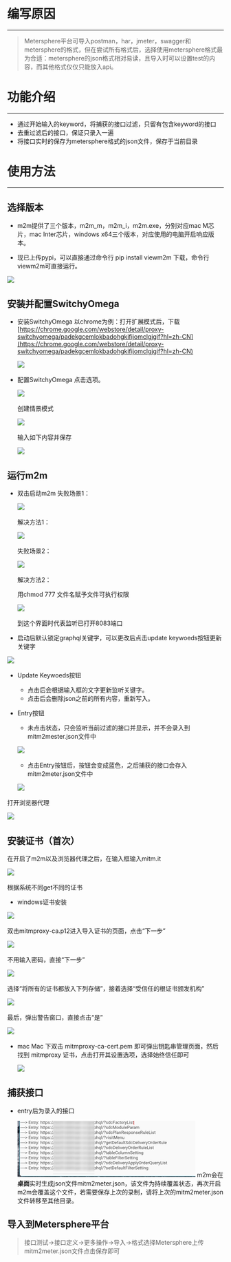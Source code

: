 # 编写原因

---

> Metersphere平台可导入postman，har，jmeter，swagger和metersphere的格式，但在尝试所有格式后，选择使用metersphere格式最为合适：metersphere的json格式相对易读，且导入时可以设置test的内容，而其他格式仅仅只能放入api。

# 功能介绍

---

- 通过开始输入的keyword，将捕获的接口过滤，只留有包含keyword的接口
- 去重过滤后的接口，保证只录入一遍
- 将接口实时的保存为metersphere格式的json文件，保存于当前目录

# 使用方法

---

## 选择版本

- m2m提供了三个版本，m2m_m，m2m_i，m2m.exe，分别对应mac M芯片，mac Inter芯片，windows x64三个版本，对应使用的电脑开启响应版本。

- 现已上传pypi，可以直接通过命令行 pip install viewm2m 下载，命令行viewm2m可直接运行。

![](https://secure2.wostatic.cn/static/tLRhYwzMFXid2Gb6imL6MY/image.png?auth_key=1681868014-axR5exhfz92zKV87hS63vZ-0-5b0ea666065d5c00f4b5fad5a1ed51e9)

## 安装并配置SwitchyOmega

- 安装SwitchyOmega
以chrome为例：打开扩展模式后，下载[https://chrome.google.com/webstore/detail/proxy-switchyomega/padekgcemlokbadohgkifijomclgjgif?hl=zh-CN](https://chrome.google.com/webstore/detail/proxy-switchyomega/padekgcemlokbadohgkifijomclgjgif?hl=zh-CN)

    ![](https://secure2.wostatic.cn/static/9YKV5ySjAcXUh81bzBygDR/image.png?auth_key=1681868014-kPzYtn9MHyr98PLriyd1D5-0-0e26cb32fb33a809778051b31f1f1d60)
- 配置SwitchyOmega
点击选项。

    ![](https://secure2.wostatic.cn/static/xyikS32VaPCK4PMLhhyNqY/image.png?auth_key=1681868014-6GKUk87iuVmGZC7YmzUSKJ-0-c605d7a56623723b4c0f2ec8679a772b)

    创建情景模式

    ![](https://secure2.wostatic.cn/static/cxCHQXrBFZXR2UhaTT2xoJ/image.png?auth_key=1681868014-nv9QP4uhzuNXBPC3nfirQw-0-37e4ff2c21cbbaf6e89100129b193431)

    输入如下内容并保存

    ![](https://secure2.wostatic.cn/static/v5SUR38zRNcs1w6KXqf1oH/image.png?auth_key=1681868014-igsXrNd4DKx9wTTY7Jv7d8-0-c6d959dbd2a1d89c90900810fcc31621)

## 运行m2m

- 双击启动m2m
失败场景1：

    ![](https://secure2.wostatic.cn/static/gYrCxEJ7mN4Ska4qns9eCS/1680238494062.jpg?auth_key=1681868014-dK4dsJsNuve7vKvGXFCmVf-0-09a39fb17091e98b88061bc41c7be70d)

    解决方法1：

    ![](https://secure2.wostatic.cn/static/9VyiGenYQz4SATZKDDwk4Z/image.png?auth_key=1681868014-szS752TjNrNMbiNzhgt3ev-0-1c99d9dfb47c56f4a24e8a048ab1e3a4)

    失败场景2：

    ![](https://secure2.wostatic.cn/static/7bFJfoTVEQLRcU7pb44BKR/image.png?auth_key=1681868014-uDvgABwJeH5WPGKabXvXV9-0-e4415bc153d2a97bc117f8ea833ae291)

    解决方法2：

    用chmod 777 文件名赋予文件可执行权限

    ![](https://secure2.wostatic.cn/static/feMUmp3kCycTa81L7tC99p/image.png?auth_key=1681868014-agR636wKJKibgjn5q4wo93-0-535b6a9c0955fd3c525157a491b69cab)

    到这个界面时代表监听已打开8083端口

- 启动后默认锁定graphql关键字，可以更改后点击update keywoeds按钮更新关键字

![](https://secure2.wostatic.cn/static/q9qNUwonu5TfvFANodxe71/image.png?auth_key=1681869105-ovJKyixHNTtCNbmi5SYNBz-0-788aeda1f410ff50aeda2ac0f3f4c56b)

- Update Keywoeds按钮
    - 点击后会根据输入框的文字更新监听关键字。
    - 点击后会删除json之前的所有内容，重新写入。
- Entry按钮
    - 未点击状态，只会监听当前过滤的接口并显示，并不会录入到mitm2mester.json文件中

    ![](https://secure2.wostatic.cn/static/u31Hp6RPk24C4r5aExxdj6/image.png?auth_key=1681869123-qngrSyLmZZxDdbXEYysjxL-0-5cf14e12d487834ef5e152e75373a540)

    - 点击Entry按钮后，按钮会变成蓝色，之后捕获的接口会存入mitm2meter.json文件中

    ![](https://secure2.wostatic.cn/static/hDseGqqAsxgirXifMMescq/image.png?auth_key=1681869133-2g8qVqkt3hRnhZWrKShP6M-0-01024884dab855680fea1af48b7ee494)

打开浏览器代理

![](https://secure2.wostatic.cn/static/fJYPVfQtpoYLQ59312juPM/image.png?auth_key=1681868014-nUVZFNEUijPxLCAKBDVcb2-0-d32ea05b84ea9ca5135e865c66393b2c)
## 安装证书（首次）

在开启了m2m以及浏览器代理之后，在输入框输入mitm.it

![](https://secure2.wostatic.cn/static/fZZpdF8GXYh7Uc6WUJGimj/image.png?auth_key=1681868015-baKcaQ4CYLku13HKWYFnd7-0-b9228fd5deb5b81c55e140add49766b7)

根据系统不同get不同的证书

-  windows证书安装



![](https://secure2.wostatic.cn/static/4nVnvKDVJKXzKBaLb8YPye/image.png?auth_key=1681868014-qV7ktwFBFH99VGat6uvsYJ-0-5fb4c6163d37fa9d230ab94e64919c61)

双击mitmproxy-ca.p12进入导入证书的页面，点击“下一步”

![](https://secure2.wostatic.cn/static/cDJvbXFDsS96jTAvcjt7sY/image.png?auth_key=1681868015-m4xU16hvdjTLvoapdLACws-0-c7a3cf222eecf62b9157dc24cbba011a)

不用输入密码，直接“下一步”

![](https://secure2.wostatic.cn/static/2UkjZEfmaf6XGNTc1VFzPh/image.png?auth_key=1681868015-hHz8a3DADGr8xX3ezv7aA5-0-9ac37482875d4a8f6d1fc012b4110461)

选择“将所有的证书都放入下列存储”，接着选择“受信任的根证书颁发机构”

![](https://secure2.wostatic.cn/static/6HpEQPEeEog1aYq9ux2E5S/image.png?auth_key=1681868015-943ZXrwBsRHVPzSMCAByL3-0-209cc81e7cc5a967bcdc2110a1f240fe)

最后，弹出警告窗口，直接点击“是”

![](https://secure2.wostatic.cn/static/sCeeji2z728zFfkogD15X7/image.png?auth_key=1681868015-9rzX9mqNsradHwmvw9yvTu-0-3f585f95c3d9252bbf799c21f02e1dd3)
- mac
Mac 下双击 mitmproxy-ca-cert.pem 即可弹出钥匙串管理页面，然后找到 mitmproxy 证书，点击打开其设置选项，选择始终信任即可

    ![](https://secure2.wostatic.cn/static/hi3Shkt1YA2D2ZafCowT1t/image.png?auth_key=1681868015-jWgnFiht7rgopoS8GznWDt-0-6e71474488f1784f773ffafaf19f2940)

## 捕获接口

- entry后为录入的接口

  ![img.png](img.png)
  m2m会在**桌面**实时生成json文件mitm2meter.json，该文件为持续覆盖状态，再次开启m2m会覆盖这个文件，若需要保存上次的录制，请将上次的mitm2meter.json文件转移至其他目录。



## 导入到Metersphere平台

> 接口测试→接口定义→更多操作→导入→格式选择Metersphere上传mitm2meter.json文件点击保存即可



